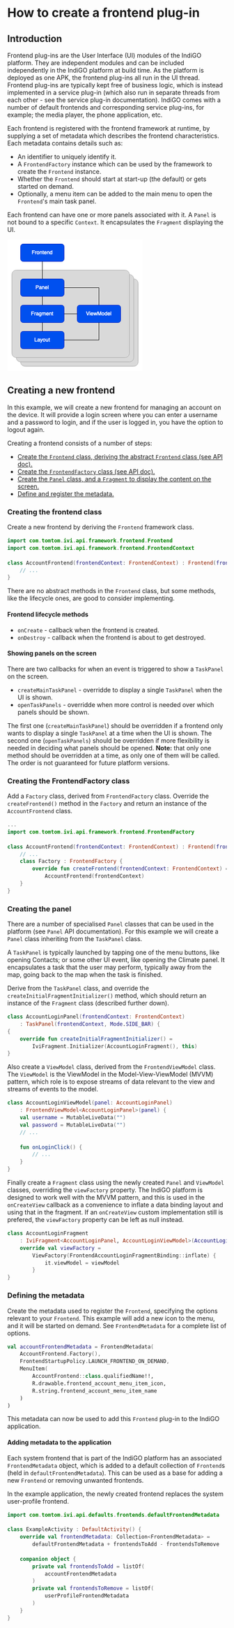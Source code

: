 # How to create a frontend plug-in

## Introduction

Frontend plug-ins are the User Interface (UI) modules of the IndiGO platform. They are independent modules and can be included independently in the IndiGO platform at build time. As the platform is deployed as one APK, the frontend plug-ins all run in the UI thread. Frontend plug-ins are typically kept free of business logic, which is instead implemented in a service plug-in (which also run in separate threads from each other - see the service plug-in documentation). IndiGO comes with a number of default frontends and corresponding service plug-ins, for example; the media player, the phone application, etc.

Each frontend is registered with the frontend framework at runtime, by supplying a set of metadata which describes the frontend characteristics. Each metadata contains details such as:

- An identifier to uniquely identify it.
- A `FrontendFactory` instance which can be used by the framework to create the `Frontend` instance.
- Whether the `Frontend` should start at start-up (the default) or gets started on demand. 
- Optionally, a menu item can be added to the main menu to open the `Frontend`'s main task panel.

Each frontend can have one or more panels associated with it. A `Panel` is not bound to a specific `Context`. It encapsulates the `Fragment` displaying the UI.

![Frontend](images/frontend_panel_relation.png)


## Creating a new frontend

In this example, we will create a new frontend for managing an account on the device. It will provide a login screen where you can enter a username and a password to login, and if the user is logged in, you have the option to logout again.

Creating a frontend consists of a number of steps:

- [Create the `Frontend` class, deriving the abstract `Frontend` class (see API doc).](#creating-the-frontend-class)
- [Create the `FrontendFactory` class (see API doc).](#creating-the-frontendfactory-class)
- [Create the `Panel` class, and a `Fragment` to display the content on the screen.](#creating-the-panel)
- [Define and register the metadata.](#defining-the-metadata)

### Creating the frontend class

Create a new frontend by deriving the `Frontend` framework class.

```kotlin
import com.tomtom.ivi.api.framework.frontend.Frontend
import com.tomtom.ivi.api.framework.frontend.FrontendContext

class AccountFrontend(frontendContext: FrontendContext) : Frontend(frontendContext) {
    // ...
}
```

There are no abstract methods in the `Frontend` class, but some methods, like the lifecycle ones, are good to consider implementing.

#### Frontend lifecycle methods

- `onCreate` - callback when the frontend is created.
- `onDestroy` - callback when the frontend is about to get destroyed.

#### Showing panels on the screen

There are two callbacks for when an event is triggered to show a `TaskPanel` on the screen.

- `createMainTaskPanel` - overridde to display a single `TaskPanel` when the UI is shown. 
- `openTaskPanels` - overridde when more control is needed over which panels should be shown.

The first one (``createMainTaskPanel``) should be overridden if a frontend only wants to display a single `TaskPanel` at a time when the UI is shown. The second one (`openTaskPanels`) should be overridden if more flexibility is needed in deciding what panels should be opened.
**Note:** that only one method should be overridden at a time, as only one of them will be called. The order is not guaranteed for future platform versions.

### Creating the FrontendFactory class

Add a `Factory` class, derived from `FrontendFactory` class. Override the `createFrontend()` method in the `Factory` and return an instance of the `AccountFrontend` class.

```kotlin
...
import com.tomtom.ivi.api.framework.frontend.FrontendFactory

class AccountFrontend(frontendContext: FrontendContext) : Frontend(frontendContext) {
    // ...
    class Factory : FrontendFactory {
        override fun createFrontend(frontendContext: FrontendContext) =
            AccountFrontend(frontendContext)
    }
}
```

### Creating the panel

There are a number of specialised `Panel` classes that can be used in the platform (see `Panel` API documentation). For this example we will create a `Panel` class inheriting from the `TaskPanel` class.

A `TaskPanel` is typically launched by tapping one of the menu buttons, like opening Contacts; or some other UI event, like opening the Climate panel. It encapsulates a task that the user may perform, typically away from the map, going back to the map when the task is finished.

Derive from the `TaskPanel` class, and override the `createInitialFragmentInitializer()` method, which should return an instance of the `Fragment` class (described further down).

```kotlin
class AccountLoginPanel(frontendContext: FrontendContext)
    : TaskPanel(frontendContext, Mode.SIDE_BAR) {
{
    override fun createInitialFragmentInitializer() =
        IviFragment.Initializer(AccountLoginFragment(), this)
}
```

Also create a `ViewModel` class, derived from the `FrontendViewModel` class. The `ViewModel` is the ViewModel in the Model-View-ViewModel (MVVM) pattern, which role is to expose streams of data relevant to the view and streams of events to the model.

```kotlin
class AccountLoginViewModel(panel: AccountLoginPanel)
    : FrontendViewModel<AccountLoginPanel>(panel) {
    val username = MutableLiveData("")
    val password = MutableLiveData("")
    // ...

    fun onLoginClick() {
        // ...
    }
}
```

Finally create a `Fragment` class using the newly created `Panel` and `ViewModel` classes, overriding the `viewFactory` property. The IndiGO platform is designed to work well with the MVVM pattern, and this is used in the `onCreateView` callback as a convenience to inflate a data binding layout and using that in the fragment.
If an `onCreateView` custom implementation still is prefered, the `viewFactory` property can be left as null instead.

```kotlin
class AccountLoginFragment
    : IviFragment<AccountLoginPanel, AccountLoginViewModel>(AccountLoginViewModel::class) {
    override val viewFactory =
        ViewFactory(FrontendAccountLoginFragmentBinding::inflate) {
            it.viewModel = viewModel
        }
}
```

### Defining the metadata

Create the metadata used to register the `Frontend`, specifying the options relevant to your `Frontend`. This example will add a new icon to the menu, and it will be started on demand. See `FrontendMetadata` for a complete list of options.

```kotlin
val accountFrontendMetadata = FrontendMetadata(
    AccountFrontend.Factory(),
    FrontendStartupPolicy.LAUNCH_FRONTEND_ON_DEMAND,
    MenuItem(
        AccountFrontend::class.qualifiedName!!,
        R.drawable.frontend_account_menu_item_icon,
        R.string.frontend_account_menu_item_name
    )
)
```

This metadata can now be used to add this `Frontend` plug-in to the IndiGO application.

#### Adding metadata to the application

Each system frontend that is part of the IndiGO platform has an associated `FrontendMetadata` object, which is added to a default collection of `Frontend`s (held in `defaultFrontendMetadata`). This can be used as a base for adding a new `Frontend` or removing unwanted frontends.

In the example application, the newly created frontend replaces the system user-profile frontend.

```kotlin
import com.tomtom.ivi.api.defaults.frontends.defaultFrontendMetadata

class ExampleActivity : DefaultActivity() {
    override val frontendMetadata: Collection<FrontendMetadata> =
        defaultFrontendMetadata + frontendsToAdd - frontendsToRemove

    companion object {
        private val frontendsToAdd = listOf(
            accountFrontendMetadata
        )
        private val frontendsToRemove = listOf(
            userProfileFrontendMetadata
        )
    }
}
```




